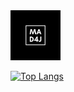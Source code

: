 <img src="https://github.com/mad4j/mad4j/blob/master/mad4j-logo.png" width="80px" title="mad4j">

[![Top Langs](https://github-readme-stats.vercel.app/api/top-langs/?username=mad4j&layout=compact)](https://github.com/anuraghazra/github-readme-stats)
